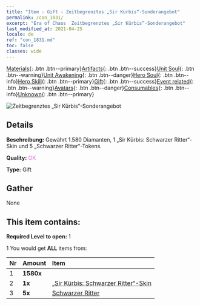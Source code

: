 ```yaml
---
title: "Item - Gift - Zeitbegrenztes „Sir Kürbis“-Sonderangebot"
permalink: /con_1831/
excerpt: "Era of Chaos  Zeitbegrenztes „Sir Kürbis“-Sonderangebot"
last_modified_at: 2021-04-25
locale: de
ref: "con_1831.md"
toc: false
classes: wide
---
```

 [Materials](/ItemsDE/){: .btn .btn--primary}[Artifacts](/ItemsDE/Artifacts/){: .btn .btn--success}[Unit Soul](/ItemsDE/UnitSoul/){: .btn .btn--warning}[Unit Awakening](/ItemsDE/UnitAwakening/){: .btn .btn--danger}[Hero Soul](/ItemsDE/HeroSoul/){: .btn .btn--info}[Hero Skill](/ItemsDE/HeroSkill/){: .btn .btn--primary}[Gift](/ItemsDE/Gift/){: .btn .btn--success}[Event related](/ItemsDE/Events/){: .btn .btn--warning}[Avatars](/ItemsDE/Avatars/){: .btn .btn--danger}[Consumables](/ItemsDE/Consumables/){: .btn .btn--info}[Unknown](/ItemsDE/Unknown/){: .btn .btn--primary}

 ![Zeitbegrenztes „Sir Kürbis“-Sonderangebot](/images/t/i_907453.png)

## Details
 **Beschreibung:** Gewährt 1.580 Diamanten, 1 „Sir Kürbis: Schwarzer Ritter“-Skin und 5 „Schwarzer Ritter“-Tokens.

 **Quality:** <span style="color: #DA70D6">OK</span>

 **Type:** Gift

## Gather

  None

## This item contains:

 **Required Level to open:** 1

 1 You would get **ALL** items  from:

  | Nr | Amount |     Item    |
  |:---|:-------|:------------|
  | 1 |  **1580x** | <i class="fas fa-gem"/> |  | 
  | 2 |  **1x** | [„Sir Kürbis: Schwarzer Ritter“-Skin](/ItemsDE/con_1982/) |  | 
  | 3 |  **5x** | [Schwarzer Ritter](/ItemsDE/unt_213/) |  | 
